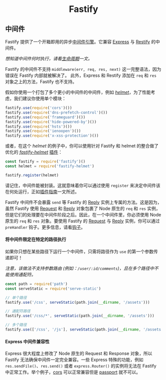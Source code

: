 <h1 align="center">Fastify</h1>

## 中间件

Fastify 提供了一个开箱即用的异步[中间件引擎](https://github.com/fastify/middie)。它兼容 [Express](https://expressjs.com/) 与 [Restify](http://restify.com/) 的中间件。

*想知道中间件何时执行，请看[生命周期](https://github.com/fastify/docs-chinese/blob/master/docs/Lifecycle.md)一文。*

Fastify 的中间件不支持 `middleware(err, req, res, next)` 这一完整语法，因为错误在 Fastify 内部就被解决了。
此外，Express 和 Restify 添加在 `req` 和 `res` 对象之上的方法，Fastify 也不支持。

假如你使用一个打包了多个更小的中间件的中间件，例如 [*helmet*](https://helmetjs.github.io/)，为了性能考虑，我们建议你使用单个模块：

```js
fastify.use(require('cors')())
fastify.use(require('dns-prefetch-control')())
fastify.use(require('frameguard')())
fastify.use(require('hide-powered-by')())
fastify.use(require('hsts')())
fastify.use(require('ienoopen')())
fastify.use(require('x-xss-protection')())
```

或者，在这个 *helmet* 的例子中，你可以使用针对 Fastify 和 helmet 的整合做了优化的 [*fastify-helmet*](https://github.com/fastify/fastify-helmet) [插件](Plugins.md)：

```js
const fastify = require('fastify')()
const helmet = require('fastify-helmet')

fastify.register(helmet)
```

请记住，中间件能被封装。这就意味着你可以通过使用 `register` 来决定中间件该在何处运行，正如[插件指南](https://github.com/fastify/docs-chinese/blob/master/docs/Plugins-Guide.md)一文所述。

Fastify 中间件不会暴露 `send` 等 Fastify 的 [Reply]('./Reply.md' "Reply") 实例上专属的方法。这是因为，虽然 Fastify 使用 [Request](./Request.md "Request") 和 [Reply](./Reply.md "Reply") 对象包裹了 Node 原生的 `req` 和 `res` 实例，但是它们的处理要在中间件阶段之后。因此，在一个中间件里，你必须使用 Node 原生的 `req` 和 `res` 对象。要使用 Fastify 的 [Request](./Request.md "Request") 与 [Reply](./Reply.md "Reply") 实例，你可以通过 `preHandler` 钩子。更多信息，请看[钩子](./Hooks.md "Hooks")。

<a name="restrict-usage"></a>
#### 将中间件限定在特定的路径执行
如果你只想在某些路径下运行一个中间件，只需将路径作为 `use` 的第一个参数传递即可！

*注意，该做法不支持参数路由 (例如：`/user/:id/comments`)，且在多个路径中不能使用通配符。*

```js
const path = require('path')
const serveStatic = require('serve-static')

// 单个路径
fastify.use('/css', serveStatic(path.join(__dirname, '/assets')))

// 通配符路径
fastify.use('/css/*', serveStatic(path.join(__dirname, '/assets')))

// 多个路径
fastify.use(['/css', '/js'], serveStatic(path.join(__dirname, '/assets')))
```

<a name="express-middleware"></a>
#### Express 中间件兼容性
Express 很大程度上修改了 Node 原生的 Request 和 Response 对象，所以 Fastify 无法确保中间件一定完全兼容。一些 Express 特殊的功能，例如 `res.sendFile()`、`res.send()` 或者 `express.Router()` 的实例将无法在 Fastify 中正常工作。举个例子，[cors](https://github.com/expressjs/cors) 可以正常兼容但是 [passport](https://github.com/jaredhanson/passport) 就不可以。